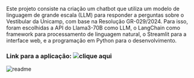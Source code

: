 Este projeto consiste na criação um chatbot que utiliza um modelo de linguagem de grande escala (LLM) para responder a perguntas sobre o Vestibular da Unicamp, com base na Resolução GR-029/2024. Para isso, foram escolhidas a API do Llama3-70B como LLM, o LangChain como framework para processamento de linguagem natural, o Streamlit para a interface web, e a programação em Python para o desenvolvimento.

### Link para a aplicação: ![clique aqui](https://vuchatbot-prxzshucsskdfbdpvgmmwf.streamlit.app/)

![readme](https://github.com/user-attachments/assets/b7b2a465-c4e1-404b-93d2-e11ab6b215f3)

